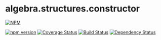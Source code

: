 # algebra.structures.constructor

[![NPM](https://nodei.co/npm/algebra.structures.constructor.png?downloads=true&downloadRank=true&stars=true)](https://npmjs.com/package/algebra.structures.constructor)

[![npm version](https://badge.fury.io/js/algebra.structures.constructor.svg)](http://badge.fury.io/js/algebra.structures.constructor)
[![Coverage Status](https://coveralls.io/repos/reaganthomas/algebra.structures.constructor/badge.svg?branch=master&service=github)](https://coveralls.io/github/reaganthomas/algebra.structures.constructor?branch=master)
[![Build Status](https://travis-ci.org/reaganthomas/algebra.structures.constructor.svg)](https://travis-ci.org/reaganthomas/algebra.structures.constructor)
[![Dependency Status](https://david-dm.org/reaganthomas/algebra.structures.constructor.svg)](https://david-dm.org/reaganthomas/algebra.structures.constructor)
